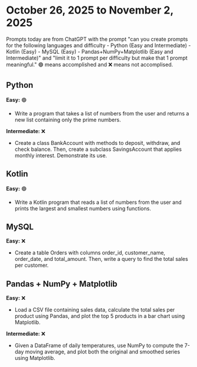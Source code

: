 # October 26, 2025 to November 2, 2025

Prompts today are from ChatGPT with the prompt "can you create prompts for the following languages and difficulty - Python (Easy and Intermediate) - Kotlin (Easy) - MySQL (Easy) - Pandas+NumPy+Matplotlib (Easy and Intermediate)" and "limit it to 1 prompt per difficulty but make that 1 prompt meaningful." 🟢 means accomplished and ❌ means not accomplised.

## Python
**Easy:** 🟢
- Write a program that takes a list of numbers from the user and returns a new list containing only the prime numbers.

**Intermediate:** ❌
- Create a class BankAccount with methods to deposit, withdraw, and check balance. Then, create a subclass SavingsAccount that applies monthly interest. Demonstrate its use.


## Kotlin
**Easy:** 🟢
- Write a Kotlin program that reads a list of numbers from the user and prints the largest and smallest numbers using functions.


## MySQL
**Easy:** ❌
- Create a table Orders with columns order_id, customer_name, order_date, and total_amount. Then, write a query to find the total sales per customer.


## Pandas + NumPy + Matplotlib
**Easy:** ❌
- Load a CSV file containing sales data, calculate the total sales per product using Pandas, and plot the top 5 products in a bar chart using Matplotlib.

**Intermediate:** ❌
- Given a DataFrame of daily temperatures, use NumPy to compute the 7-day moving average, and plot both the original and smoothed series using Matplotlib.
